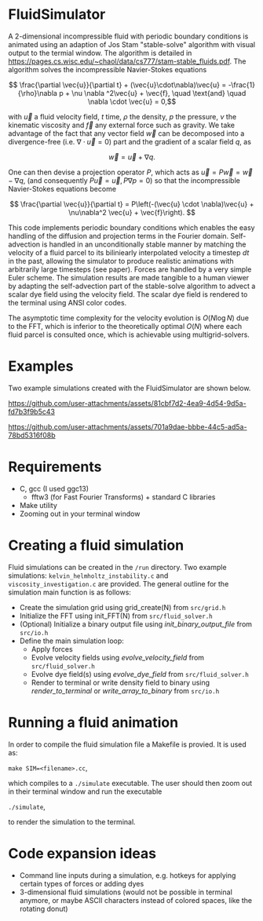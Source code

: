 # FluidSimulator
A 2-dimensional incompressible fluid with periodic boundary conditions is animated using an adaption of Jos Stam "stable-solve" algorithm with visual output to the termial window. The algorithm is detailed in https://pages.cs.wisc.edu/~chaol/data/cs777/stam-stable_fluids.pdf. The algorithm solves the incompressible Navier-Stokes equations

$$ \frac{\partial \vec{u}}{\partial t} + (\vec{u}\cdot\nabla)\vec{u} = -\frac{1}{\rho}\nabla p + \nu \nabla ^2\vec{u} + \vec{f}, \quad \text{and} \quad \nabla \cdot \vec{u} = 0,$$

with $\vec{u}$ a fluid velocity field, $t$ time, $\rho$ the density, $p$ the pressure, $\nu$ the kinematic viscosity and $\vec{f}$ any external force such as gravity. We take advantage of the fact that any vector field $\vec{w}$ can be decomposed into a divergence-free (i.e. $\nabla \cdot \vec{u} = 0$) part and the gradient of a scalar field $q$, as

$$ \vec{w} = \vec{u} + \nabla q. $$

One can then devise a projection operator $P$, which acts as $\vec{u}=P\vec{w} = \vec{w}-\nabla q$, (and consequently $P\vec{u} = \vec{u}, P\nabla p = 0$) so that the incompressible Navier-Stokes equations become

$$ \frac{\partial \vec{u}}{\partial t} = P\left(-(\vec{u} \cdot \nabla)\vec{u} + \nu\nabla^2 \vec{u} + \vec{f}\right). $$

This code implements periodic boundary conditions which enables the easy handling of the diffusion and projection terms in the Fourier domain. Self-advection is handled in an unconditionally stable manner by matching the velocity of a fluid parcel to its biliniearly interpolated velocity a timestep $dt$ in the past, allowing the simulator to produce realistic animations with arbitrarily large timesteps (see paper). Forces are handled by a very simple Euler scheme. The simulation results are made tangible to a human viewer by adapting the self-advection part of the stable-solve algorithm to advect a scalar dye field using the velocity field. The scalar dye field is rendered to the terminal using ANSI color codes. 

The asymptotic time complexity for the velocity evolution is $O(N \log N)$ due to the FFT, which is inferior to the theoretically optimal $O(N)$ where each fluid parcel is consulted once, which is achievable using multigrid-solvers. 

# Examples
Two example simulations created with the FluidSimulator are shown below.

https://github.com/user-attachments/assets/81cbf7d2-4ea9-4d54-9d5a-fd7b3f9b5c43

https://github.com/user-attachments/assets/701a9dae-bbbe-44c5-ad5a-78bd5316f08b

# Requirements
- C, gcc (I used ggc13)
	- fftw3 (for Fast Fourier Transforms) + standard C libraries
- Make utility
- Zooming out in your terminal window

# Creating a fluid simulation
Fluid simulations can be created in the `/run` directory. Two example simulations:
`kelvin_helmholtz_instability.c` and `viscosity_investigation.c` are provided. The
general outline for the simulation main function is as follows:
- Create the simulation grid using grid_create(N) from `src/grid.h`
- Initialize the FFT using init_FFT(N) from `src/fluid_solver.h`
- (Optional) Initialize a binary output file using *init_binary_output_file* from `src/io.h`
- Define the main simulation loop:
	- Apply forces
	- Evolve velocity fields using *evolve_velocity_field* from `src/fluid_solver.h`
	- Evolve dye field(s) using *evolve_dye_field* from `src/fluid_solver.h`
	- Render to terminal or write density field to binary using *render_to_terminal* or *write_array_to_binary* from `src/io.h`

# Running a fluid animation
In order to compile the fluid simulation file a Makefile is provied.
It is used as:

`make SIM=<filename>.cc`,

which compiles to a `./simulate` executable. The user should then zoom out in their
terminal window and run the executable

`./simulate`,

to render the simulation to the terminal.

# Code expansion ideas
- Command line inputs during a simulation, e.g. hotkeys for applying certain types of forces or adding dyes
- 3-dimensional fluid simulations (would not be possible in terminal anymore, or maybe ASCII characters instead of colored spaces, like the rotating donut)
